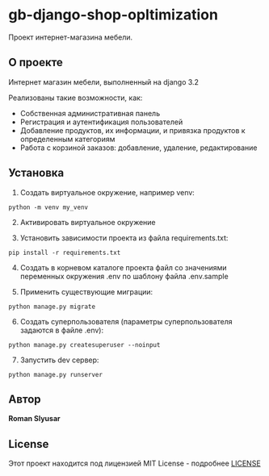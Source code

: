 # gb-django-shop-opltimization

Проект интернет-магазина мебели.

## О проекте

Интернет магазин мебели, выполненный на django 3.2

Реализованы такие возможности, как:
* Собственная административная панель
* Регистрация и аутентификация пользователей
* Добавление продуктов, их информации, и привязка продуктов к определенным категориям
* Работа с корзиной заказов: добавление, удаление, редактирование

## Установка

1. Создать виртуальное окружение, например venv:

```
python -m venv my_venv
```
2. Активировать виртуальное окружение

3. Установить зависимости проекта из файла requirements.txt:
```
pip install -r requirements.txt
```
4. Создать в корневом каталоге проекта файл со значениями переменных окружения .env по шаблону файла .env.sample

5. Применить существующие миграции:

```
python manage.py migrate
```
6. Создать суперпользователя (параметры суперпользователя задаются в файле .env):

```
python manage.py createsuperuser --noinput
```

7. Запустить dev сервер:
```
python manage.py runserver
```

## Автор

**Roman Slyusar**

## License

Этот проект находится под лицензией MIT License - подробнее [LICENSE](LICENSE.md)